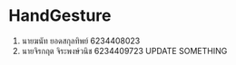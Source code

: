 # HandGesture
1. นายฆนัท ยอดสกุลทิพย์ 6234408023
2. นายจิรกฤต จิระพงษ์วนิช 6234409723
UPDATE SOMETHING
